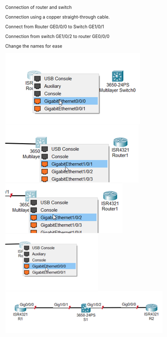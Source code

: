 Connection of router and switch

Connection using a copper straight-through cable.

Connect from Router GE0/0/0 to Switch GE1/0/1


Connection from switch GE1/0/2 to router GE0/0/0
 

Change the names for ease


![unnamed_6b65a6a48b8148f6b38a088ca65ed389](./unnamed_6b65a6a48b8148f6b38a088ca65ed389.png)
![unnamed_4737819096da4dacb2ff5d2a386ecbe0](./unnamed_4737819096da4dacb2ff5d2a386ecbe0.png)
![unnamed_c241330b01a9471f9e8a774bcf36d58b](./unnamed_c241330b01a9471f9e8a774bcf36d58b.png)
![unnamed_6c307511b2b9437aa8df6ec4ce4a2bbd](./unnamed_6c307511b2b9437aa8df6ec4ce4a2bbd.png)
![unnamed_371ecd7b27cd413087229389571aa876](./unnamed_371ecd7b27cd413087229389571aa876.png)
